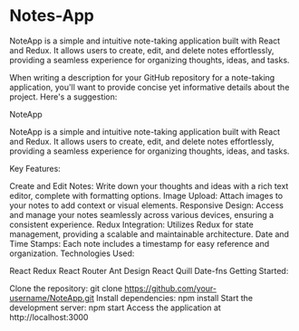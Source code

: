 # Notes-App
NoteApp is a simple and intuitive note-taking application built with React and Redux. It allows users to create, edit, and delete notes effortlessly, providing a seamless experience for organizing thoughts, ideas, and tasks.

When writing a description for your GitHub repository for a note-taking application, you'll want to provide concise yet informative details about the project. Here's a suggestion:

NoteApp

NoteApp is a simple and intuitive note-taking application built with React and Redux. It allows users to create, edit, and delete notes effortlessly, providing a seamless experience for organizing thoughts, ideas, and tasks.

Key Features:

Create and Edit Notes: Write down your thoughts and ideas with a rich text editor, complete with formatting options.
Image Upload: Attach images to your notes to add context or visual elements.
Responsive Design: Access and manage your notes seamlessly across various devices, ensuring a consistent experience.
Redux Integration: Utilizes Redux for state management, providing a scalable and maintainable architecture.
Date and Time Stamps: Each note includes a timestamp for easy reference and organization.
Technologies Used:

React
Redux
React Router
Ant Design
React Quill
Date-fns
Getting Started:

Clone the repository: git clone https://github.com/your-username/NoteApp.git
Install dependencies: npm install
Start the development server: npm start
Access the application at http://localhost:3000
